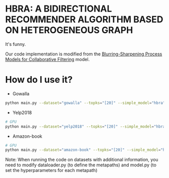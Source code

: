 # HBRA: A BIDIRECTIONAL RECOMMENDER ALGORITHM BASED ON HETEROGENEOUS GRAPH

It's funny.

Our code implementation is modified from the  [Blurring-Sharpening Process Models for Collaborative Filtering](https://github.com/jeongwhanchoi/BSPM/) model.

# How do I use it?

- Gowalla

```bash
python main.py --dataset="gowalla" --topks="[20]" --simple_model="hbra" --testbatch=2048
```

- Yelp2018

```bash
# GPU
python main.py --dataset="yelp2018" --topks="[20]" --simple_model="hbra" --testbatch=2048
```

- Amazon-book

```bash
# GPU
python main.py --dataset="amazon-book" --topks="[20]" --simple_model="hbra"
```

Note: When running the code on datasets with additional information, you need to modify dataloader.py (to define the metapaths) and model.py (to set the hyperparameters for each metapath)
